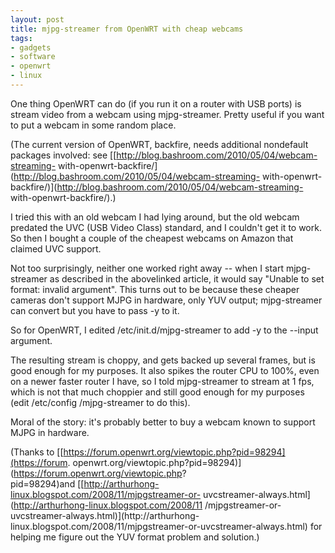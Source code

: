 ```yaml
---
layout: post
title: mjpg-streamer from OpenWRT with cheap webcams
tags:
- gadgets
- software
- openwrt
- linux
---
```

One thing OpenWRT can do (if you run it on a router with USB ports) is stream
video from a webcam using mjpg-streamer. Pretty useful if you want to put a
webcam in some random place.

(The current version of OpenWRT, backfire, needs additional nondefault
packages involved: see [[http://blog.bashroom.com/2010/05/04/webcam-streaming-
with-openwrt-backfire/](http://blog.bashroom.com/2010/05/04/webcam-streaming-
with-openwrt-backfire/)](http://blog.bashroom.com/2010/05/04/webcam-streaming-
with-openwrt-backfire/).)

I tried this with an old webcam I had lying around, but the old webcam
predated the UVC (USB Video Class) standard, and I couldn't get it to work. So
then I bought a couple of the cheapest webcams on Amazon that claimed UVC
support.

Not too surprisingly, neither one worked right away -- when I start mjpg-
streamer as described in the abovelinked article, it would say "Unable to set
format: invalid argument". This turns out to be because these cheaper cameras
don't support MJPG in hardware, only YUV output; mjpg-streamer can convert but
you have to pass -y to it.

So for OpenWRT, I edited /etc/init.d/mjpg-streamer to add -y to the --input
argument.

The resulting stream is choppy, and gets backed up several frames, but is good
enough for my purposes. It also spikes the router CPU to 100%, even on a newer
faster router I have, so I told mjpg-streamer to stream at 1 fps, which is not
that much choppier and still good enough for my purposes (edit /etc/config
/mjpg-streamer to do this).

Moral of the story: it's probably better to buy a webcam known to support MJPG
in hardware.

(Thanks to [[https://forum.openwrt.org/viewtopic.php?pid=98294](https://forum.
openwrt.org/viewtopic.php?pid=98294)](https://forum.openwrt.org/viewtopic.php?
pid=98294)and [[http://arthurhong-linux.blogspot.com/2008/11/mjpgstreamer-or-
uvcstreamer-always.html](http://arthurhong-linux.blogspot.com/2008/11
/mjpgstreamer-or-uvcstreamer-always.html)](http://arthurhong-
linux.blogspot.com/2008/11/mjpgstreamer-or-uvcstreamer-always.html) for
helping me figure out the YUV format problem and solution.)

